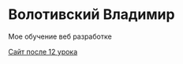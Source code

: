 # Волотивский Владимир
Мое обучение веб разработке

[Сайт после 12 урока](https://volotivsky.github.io/volotivskiy/apple.html/Первыйсайт)
